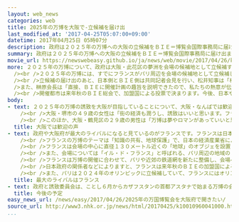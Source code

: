 ```yaml
---
layout: web_news
categories: web
title: 2025年の万博を大阪で-立候補を届け出
last_modified_at: '2017-04-25T05:07:00+09:00'
datetime: 2017年04月25日 05時07分
description: 政府は２０２５年の万博への大阪の立候補をＢＩＥ＝博覧会国際事務局に届け出ました。今後、フランスなどとの間で誘致をめぐる駆け引きが活発になりそうです。
summary: 政府は２０２５年の万博への大阪の立候補をＢＩＥ＝博覧会国際事務局に届け出ました。今後、フランスなどとの間で誘致をめぐる駆け引きが活発になりそうです。
movie_url: https://newswebeasy.github.io/ja/news/web/movie/2017/04/26/k10010960041000.mp4
more: ２０２５年の万博について、政府は大阪・此花区の夢洲を会場の候補地として立候補することを今月１１日に閣議了解しました。<br /><br />これを受けて、大阪府の松井知事、万博の誘致委員会の会長を務める経団連の榊原会長、それにフランス駐在の木寺大使は２４日、フランス・パリのＢＩＥ＝博覧会国際事務局を訪れ、ロセルタレス事務局長に立候補表明の文書を手渡しました。<br
  /><br />２０２５年の万博には、すでにフランスがパリ周辺を会場の候補地として立候補しています。また、関係者によりますと、ロシアも立候補を検討しているということです。<br
  /><br />立候補の届け出のあと、日本側とＢＩＥ側は共同記者会見を行い、松井知事は「相手のフランスは強敵だが、さわやかに戦い、全力を尽くしたいと改めて決意した」と述べました。<br
  />また、榊原会長は「直接、ＢＩＥに開催計画の趣旨を説明できたので、私たちの熱意が伝わったと思う。手応えは十分感じている」と述べました。<br /><br />一方、ＢＩＥのロセルタレス事務局長は「大阪には１９７０年の万博を成功させた経験がある。経済界のトップが誘致委員会のトップについていることから日本の熱意を感じた」と述べました。<br
  /><br />開催都市は来年秋のＢＩＥ総会で、加盟国による投票で決まります。今後、日本やフランスなどの間では、誘致をめぐる駆け引きが活発になりそうです。
body:
- text: ２０２５年の万博の誘致を大阪が目指していることについて、大阪・なんばでは歓迎する声が聞かれました。<br /><br />大阪・八尾市の高校１年の女子生徒は「万博が大阪で開かれたら、とても行きたいです。今まで海外に行ったことがなく、大阪にいながら世界の国々の文化や技術を見られたらうれしいので、ぜひ誘致してほしい」と話していました。<br
    /><br />大阪・堺市の４９歳の女性は「街の経済も潤うし、誘致はいいと思います。フランスに勝ってほしいです」と話していました。<br /><br />大阪・西成区の４６歳の女性は「私は前回の大阪万博が行われた１９７０年の生まれなので、自分が生まれた年に行われた万博に親しみがあり、誘致されたらぜひ行ってみたい」と話していました。<br
    /><br />このほか、大阪・鶴見区の２９歳の男性は「万博は夢やロマンがあっていいと思います。壮大な計画ですが、ぜひ誘致してほしいです」と話していました。
  title: 大阪では歓迎の声
- text: 政府や大阪府が最大のライバルになると見ているのがフランスです。フランスは日本の立候補に先立って、去年１１月、ＢＩＥ＝博覧会国際事務局に立候補を申請しました。<br
    /><br />フランスの万博のテーマは「知識の共有、地球保護」で、日本の経済産業省によりますと、開催期間は２０２５年の５月１日から１０月末までの半年間が想定されているということです。<br
    /><br />フランスは会場の中心に直径１３０メートル近くの「地球」のオブジェを設置し、「Ｇｌｏｂａｌ Ｖｉｌｌａｇｅ」＝「世界の村」というコンセプトを示したうえで、各国のパビリオンを「村」として位置づけて、つなげるという構想を示しています。<br
    /><br />また、会場については「イル・ド・フランス」と呼ばれる、パリ周辺の地域の５つの地区を候補地として挙げていますが、メイン会場の場所は明らかにされていません。<br
    /><br />フランスは万博の開催に合わせて、パリや近郊の鉄道網を新たに整備し、会場へのアクセスを向上させることも計画しているということで、万博の期間中、５０００万人の来場者とおよそ３兆円の経済効果を見込んでいます。<br
    /><br />日本政府の関係者などによりますと、フランスは来年秋のＢＩＥの加盟国による投票に向けて、ヨーロッパ諸国やかつてフランスの植民地だったアフリカの国々などに働きかけを強めていると見られるということです。<br
    /><br />また、パリは２０２４年のオリンピックに立候補していて、フランスにはオリンピックと万博を相次いで開催することで、国内の経済の活性化などにつなげたい思惑があるのではないかと日本政府の関係者は見ています。
  title: 最大のライバルはフランス
- text: 政府と誘致委員会は、ことし６月からカザフスタンの首都アスタナで始まる万博の会場で大阪への万博誘致計画をＰＲするほか、おなじ６月にフランス・パリで開かれる予定のＢＩＥ＝博覧会国際事務局の総会で、誘致に向けたプレゼンテーションを行うことにしています。そして、２０２５年の開催地は来年秋のＢＩＥ総会で各国の投票によって決まる見通しです。
  title: 今後の予定
easy_news_url: /news/easy/2017/04/26/2025年の万国博覧会を大阪府で開きたい/
source_url: http://www3.nhk.or.jp/news/html/20170425/k10010960041000.html
...
```

